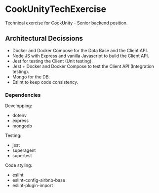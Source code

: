 # CookUnityTechExercise
Technical exercise for CookUnity - Senior backend position.

## Architectural Decissions

* Docker and Docker Compose for the Data Base and the Client API.
* Node JS with Express and vanilla Javascript to build the Client API.
* Jest for testing the Client (Unit testing).
* Jest + Docker and Docker Compose to test the Client API (Integration testing).
* Mongo for the DB.
* Eslint to keep code consistency.

### Dependencies

Developping:
* dotenv
* express
* mongodb

Testing:
* jest
* superagent
* supertest

Code styling:
* eslint
* eslint-config-airbnb-base
* eslint-plugin-import